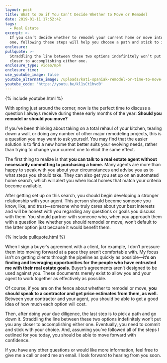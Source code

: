```yaml
---
layout: post
title: What to Do if You Can’t Decide Whether to Move or Remodel
date: 2019-01-11 17:52:42
tags:
  - Real Estate
excerpt: >-
  If you can’t decide whether to remodel your current home or move into a new
  one, following these steps will help you choose a path and stick to it.
enclosure:
pullquote: >-
  Straddling the line between these two options indefinitely won’t put you any
  closer to accomplishing either one.
enclosure_type: video/mp4
enclosure_time:
use_youtube_image: false
youtube_alternate_image: /uploads/kati-spaniak-remodel-or-time-to-move-youtube.jpg
youtube_code: 'https://youtu.be/kl1sCt1hvd0'
---
```


{% include youtube.html %}

With spring just around the corner, now is the perfect time to discuss a question I always receive during these early months of the year: **Should you remodel or should you move?**

If you’ve been thinking about taking on a total rehaul of your kitchen, tearing down a wall, or doing any number of other major remodeling projects, this is a question you may want to ask yourself. You may find that the easier solution is to find a new home that better suits your evolving needs, rather than trying to change your current one to elicit the same effect.&nbsp;

The first thing to realize is that **you can talk to a real estate agent without necessarily committing to purchasing a home.** Many agents are more than happy to speak with you about your circumstances and advise you as to what steps you should take. They can also get you set up on an automated home search, which will alert you when local homes that match your criteria become available.&nbsp;

After getting set up on this search, you should begin developing a stronger relationship with your agent. This person should become someone you know, like, and trust—someone who truly cares about your best interests and will be honest with you regarding any questions or goals you discuss with them. You should partner with someone who, when you approach them with a question like whether you should remodel or move, won’t default to the latter option just because it would benefit them.

{% include pullquote.html %}

When I sign a buyer’s agreement with a client, for example, I don’t pressure them into moving forward at a pace they aren’t comfortable with. My focus isn’t on getting clients through the pipeline as quickly as possible—**it’s on finding and leveraging opportunities for the people who have entrusted me with their real estate goals.** Buyer’s agreements aren’t designed to be used against you. These documents merely exist to allow you and your agent to work together as effectively as possible.&nbsp;

Of course, if you are on the fence about whether to remodel or move, **you should speak to a contractor and get price estimates from them, as well.** Between your contractor and your agent, you should be able to get a good idea of how much each option will cost.

Then, after doing your due diligence, the last step is to pick a path and go down it. Straddling the line between these two options indefinitely won’t put you any closer to accomplishing either one. Eventually, you need to commit and stick with your choice. And, assuming you’ve followed all of the steps I outlined for you today, you should be able to move forward with confidence.&nbsp;

If you have any other questions or would like more information, feel free to give me a call or send me an email. I look forward to hearing from you soon.<br>&nbsp;